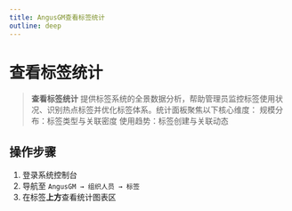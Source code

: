 ```yaml
---
title: AngusGM查看标签统计
outline: deep
---
```


# 查看标签统计

> **查看标签统计** 提供标签系统的全景数据分析，帮助管理员监控标签使用状况、识别热点标签并优化标签体系。统计面板聚焦以下核心维度：
> 规模分布：标签类型与关联密度
> 使用趋势：标签创建与关联动态

## 操作步骤

1. 登录系统控制台
2. 导航至 `AngusGM → 组织人员 → 标签`
3. 在标签**上方**查看统计图表区


